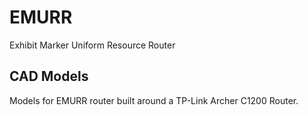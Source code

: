 # EMURR
Exhibit Marker Uniform Resource Router

## CAD Models
Models for EMURR router built around a TP-Link Archer C1200 Router. 
